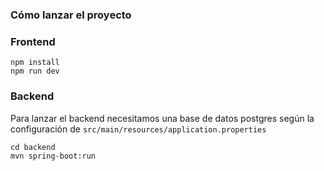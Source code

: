 ### Cómo lanzar el proyecto

### Frontend

```
npm install
npm run dev
```

### Backend 

Para lanzar el backend necesitamos una base de datos postgres según la configuración de `src/main/resources/application.properties`

```
cd backend
mvn spring-boot:run
```